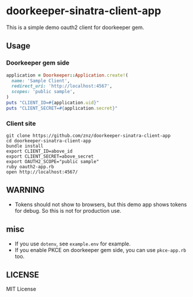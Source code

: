 # doorkeeper-sinatra-client-app

This is a simple demo oauth2 client for doorkeeper gem.

## Usage

### Doorkeeper gem side

```ruby
application = Doorkeeper::Application.create!(
  name: 'Sample Client',
  redirect_uri: 'http://localhost:4567',
  scopes: 'public sample',
)
puts "CLIENT_ID=#{application.uid}"
puts "CLIENT_SECRET=#{application.secret}"
```

### Client site

```
git clone https://github.com/znz/doorkeeper-sinatra-client-app
cd doorkeeper-sinatra-client-app
bundle install
export CLIENT_ID=above_id
export CLIENT_SECRET=above_secret
export OAUTH2_SCOPE="public sample"
ruby oauth2-app.rb
open http://localhost:4567/
```

## WARNING

- Tokens should not show to browsers, but this demo app shows tokens for debug. So this is not for production use.

## misc

- If you use `dotenv`, see `example.env` for example.
- If you enable PKCE on doorkeeper gem side, you can use `pkce-app.rb` too.

## LICENSE

MIT License
